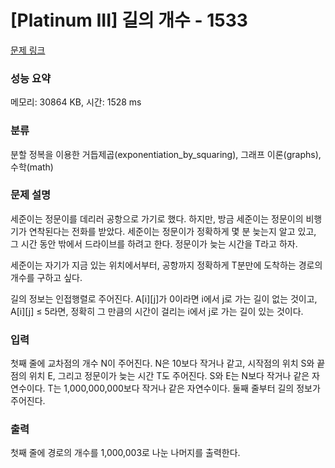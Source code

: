 # [Platinum III] 길의 개수 - 1533 

[문제 링크](https://www.acmicpc.net/problem/1533) 

### 성능 요약

메모리: 30864 KB, 시간: 1528 ms

### 분류

분할 정복을 이용한 거듭제곱(exponentiation_by_squaring), 그래프 이론(graphs), 수학(math)

### 문제 설명

<p>세준이는 정문이를 데리러 공항으로 가기로 했다. 하지만, 방금 세준이는 정문이의 비행기가 연착된다는 전화를 받았다. 세준이는 정문이가 정확하게 몇 분 늦는지 알고 있고, 그 시간 동안 밖에서 드라이브를 하려고 한다. 정문이가 늦는 시간을 T라고 하자.</p>

<p>세준이는 자기가 지금 있는 위치에서부터, 공항까지 정확하게 T분만에 도착하는 경로의 개수를 구하고 싶다.</p>

<p>길의 정보는 인접행렬로 주어진다. A[i][j]가 0이라면 i에서 j로 가는 길이 없는 것이고, A[i][j] ≤ 5라면, 정확히 그 만큼의 시간이 걸리는 i에서 j로 가는 길이 있는 것이다.</p>

### 입력 

 <p>첫째 줄에 교차점의 개수 N이 주어진다. N은 10보다 작거나 같고, 시작점의 위치 S와 끝점의 위치 E, 그리고 정문이가 늦는 시간 T도 주어진다. S와 E는 N보다 작거나 같은 자연수이다. T는 1,000,000,000보다 작거나 같은 자연수이다. 둘째 줄부터 길의 정보가 주어진다.</p>

### 출력 

 <p>첫째 줄에 경로의 개수를 1,000,003로 나눈 나머지를 출력한다.</p>


